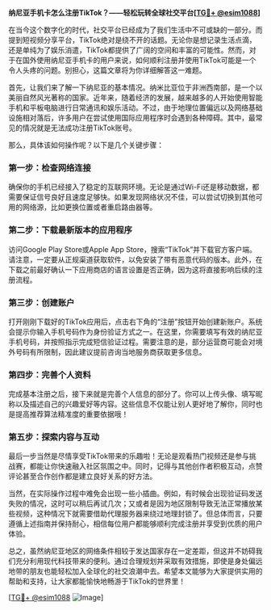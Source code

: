**纳尼亚手机卡怎么注册TikTok？——轻松玩转全球社交平台[[TG💪+ @esim1088](https://t.me/s/esim1088)]**

在当今这个数字化的时代，社交平台已经成为了我们生活中不可或缺的一部分。而提到短视频分享平台，TikTok绝对是绕不开的话题。无论你是想记录生活点滴，还是单纯为了娱乐消遣，TikTok都提供了广阔的空间和丰富的可能性。然而，对于在国外使用纳尼亚手机卡的用户来说，如何顺利注册并使用TikTok可能是一个令人头疼的问题。别担心，这篇文章将为你详细解答这一难题。

首先，让我们来了解一下纳尼亚的基本情况。纳米比亚位于非洲西南部，是一个以美丽自然风光著称的国家。近年来，随着经济的发展，越来越多的人开始使用智能手机和平板电脑进行日常通讯和娱乐活动。不过，由于地理位置偏远以及网络基础设施相对落后，许多用户在尝试使用国际应用程序时会遇到各种障碍。其中，最常见的情况就是无法成功注册TikTok账号。

那么，具体该如何操作呢？以下是几个关键步骤：

### 第一步：检查网络连接

确保你的手机已经接入了稳定的互联网环境。无论是通过Wi-Fi还是移动数据，都需要保证信号良好且速度足够快。如果发现网络状况不佳，可以尝试切换到其他可用的网络源，比如更换位置或者重启路由器等。

### 第二步：下载最新版本的应用程序

访问Google Play Store或Apple App Store，搜索“TikTok”并下载官方客户端。请注意，一定要从正规渠道获取软件，以免安装了带有恶意代码的版本。此外，在下载之前最好确认一下应用商店的语言设置是否正确，因为这将直接影响后续的注册流程。

### 第三步：创建账户

打开刚刚下载好的TikTok应用后，点击右下角的“注册”按钮开始创建新账户。系统会提示你输入手机号码作为身份验证方式之一。在这里，你需要填写有效的纳尼亚手机号码，并按照指示完成短信验证过程。需要注意的是，部分运营商可能会对境外号码有所限制，因此建议提前咨询当地服务商获取更多信息。

### 第四步：完善个人资料

完成基本注册之后，接下来就是完善个人信息的部分了。你可以上传头像、填写昵称以及描述自己的兴趣爱好等内容。这些信息不仅能让别人更好地了解你，同时也是提高推荐算法精准度的重要依据哦！

### 第五步：探索内容与互动

最后一步当然是尽情享受TikTok带来的乐趣啦！无论是观看热门视频还是参与挑战赛，都能让你快速融入社区氛围之中。同时，记得与其他创作者积极互动，点赞评论甚至合作创作都是建立良好关系的好方法。

当然，在实际操作过程中难免会出现一些小插曲。例如，有时候会出现验证码发送失败的情况，这时可以稍后再试几次；又或者是因为地区限制导致无法正常播放某些视频，这种情况下就需要借助代理服务器来绕过地理封锁了。但总体而言，只要遵循上述指南并保持耐心，相信每位用户都能够顺利完成注册并享受到优质的用户体验。

总之，虽然纳尼亚地区的网络条件相较于发达国家存在一定差距，但这并不妨碍我们充分利用现代科技带来的便利。通过合理规划并采取有效措施，即使是身处偏远地带的朋友也能轻松加入全球化的社交浪潮中去。希望本文能够为大家提供实用的帮助和支持，让大家都能愉快地畅游于TikTok的世界里！

[[TG💪+ @esim1088](https://t.me/s/esim1088) ![Image](https://i.postimg.cc/4NQfJmqS/Snipaste-2025-05-13-00-14-12.png)]